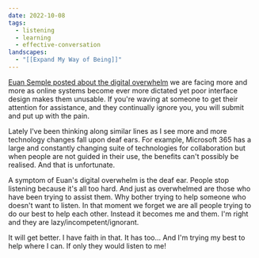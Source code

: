 ```yaml
---
date: 2022-10-08
tags:
  - listening
  - learning
  - effective-conversation
landscapes:
  - "[[Expand My Way of Being]]"
---
```

[Euan Semple posted about the digital overwhelm](https://euansemple.blog/2022/10/07/digital-overwhelm/) we are facing more and more as online systems become ever more dictated yet poor interface design makes them unusable. If you're waving at someone to get their attention for assistance, and they continually ignore you, you will submit and put up with the pain.

Lately I've been thinking along similar lines as I see more and more technology changes fall upon deaf ears. For example, Microsoft 365 has a large and constantly changing suite of technologies for collaboration but when people are not guided in their use, the benefits can't possibly be realised. And that is unfortunate.

A symptom of Euan's digital overwhelm is the deaf ear. People stop listening because it's all too hard. And just as overwhelmed are those who have been trying to assist them. Why bother trying to help someone who doesn't want to listen. In that moment we forget we are all people trying to do our best to help each other. Instead it becomes me and them. I'm right and they are lazy/incompetent/ignorant.

It will get better. I have faith in that. It has too... And I'm trying my best to help where I can. If only they would listen to me!